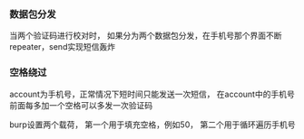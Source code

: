 ### 数据包分发

当两个验证码进行校对时，
如果分为两个数据包分发，在手机号那个界面不断repeater，send实现短信轰炸

### 空格绕过

account为手机号，正常情况下短时间只能发送一次短信，
在account中的手机号前面每多加一个空格可以多发一次验证码

burp设置两个载荷，
第一个用于填充空格，例如50，
第二个用于循环遍历手机号